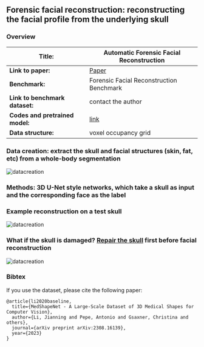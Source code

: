 
## Forensic facial reconstruction: reconstructing the facial profile from the underlying skull


### Overview

| **Title:**    | Automatic Forensic Facial Reconstruction  |
| -------- | ------- |
| **Link to paper:** | [Paper](https://arxiv.org/abs/2308.16139)    |
| **Benchmark:**    | Forensic Facial Reconstruction Benchmark    |
| **Link to benchmark dataset:**    | contact the author  |
| **Codes and pretrained model:**    | [link](https://github.com/Jianningli/medshapenet-feedback/tree/main/forensic-facial-reconstruction/src)    |
| **Data structure:**| voxel occupancy grid  |


<!-- [Download](https://uni-duisburg-essen.sciebo.de/s/Oz8QmrAUNSPpzub/download)  -->

### Data creation: extract the skull and facial structures (skin, fat, etc) from a whole-body segmentation


![datacreation](https://github.com/Jianningli/medshapenet-feedback/blob/main/assets/forensic_facial_reconstruction.png)


### Methods: 3D U-Net style networks, which take a skull as input and the corresponding face as the label

### Example reconstruction on a test skull

![datacreation](https://github.com/Jianningli/medshapenet-feedback/blob/main/assets/facial_reconstruction_results.png)


### What if the skull is damaged? [Repair the skull](https://github.com/Jianningli/medshapenet-feedback/tree/main/skull-reconstruction) first before facial reconstruction


![datacreation](https://github.com/Jianningli/medshapenet-feedback/blob/main/assets/skull_reconstruction.png)



### Bibtex
If you use the dataset, please cite the following paper:

```
@article{li2020baseline,
  title={MedShapeNet - A Large-Scale Dataset of 3D Medical Shapes for Computer Vision},
  author={Li, Jianning and Pepe, Antonio and Gsaxner, Christina and others},
  journal={arXiv preprint arXiv:2308.16139},
  year={2023}
}
```
